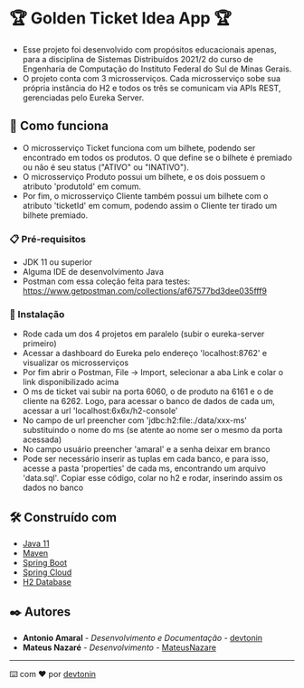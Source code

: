 # 🏆 Golden Ticket Idea App 🏆

- Esse projeto foi desenvolvido com propósitos educacionais apenas, para a disciplina de Sistemas Distribuídos 2021/2 do curso de Engenharia de Computação do Instituto Federal do Sul de Minas Gerais.
- O projeto conta com 3 microsserviços. Cada microsserviço sobe sua própria instância do H2 e todos os três se comunicam via APIs REST, gerenciadas pelo Eureka Server.

## 🚀 Como funciona

- O microsserviço Ticket funciona com um bilhete, podendo ser encontrado em todos os produtos. O que define se o bilhete é premiado ou não é seu status ("ATIVO" ou "INATIVO").
- O microsserviço Produto possui um bilhete, e os dois possuem o atributo 'produtoId' em comum.
- Por fim, o microsserviço Cliente também possui um bilhete com o atributo 'ticketId' em comum, podendo assim o Cliente ter tirado um bilhete premiado.

### 📋 Pré-requisitos

- JDK 11 ou superior
- Alguma IDE de desenvolvimento Java
- Postman com essa coleção feita para testes: https://www.getpostman.com/collections/af67577bd3dee035fff9

### 🔧 Instalação

- Rode cada um dos 4 projetos em paralelo (subir o eureka-server primeiro)
- Acessar a dashboard do Eureka pelo endereço 'localhost:8762' e visualizar os microsserviços
- Por fim abrir o Postman, File -> Import, selecionar a aba Link e colar o link disponibilizado acima
- O ms de ticket vai subir na porta 6060, o de produto na 6161 e o de cliente na 6262. Logo, para acessar o banco de dados de cada um, acessar a url 'localhost:6x6x/h2-console'
- No campo de url preencher com 'jdbc:h2:file:./data/xxx-ms' substituindo o nome do ms (se atente ao nome ser o mesmo da porta acessada)
- No campo usuário preencher 'amaral' e a senha deixar em branco
- Pode ser necessário inserir as tuplas em cada banco, e para isso, acesse a pasta 'properties' de cada ms, encontrando um arquivo 'data.sql'. Copiar esse código, colar no h2 e rodar, inserindo assim os dados no banco

## 🛠️ Construído com

* [Java 11](https://dev.java/)
* [Maven](https://maven.apache.org/)
* [Spring Boot](https://spring.io/projects/spring-boot)
* [Spring Cloud](https://spring.io/projects/spring-cloud)
* [H2 Database](https://www.h2database.com/html/main.html)

## ✒️ Autores

* **Antonio Amaral** - *Desenvolvimento e Documentação* - [devtonin](https://github.com/devtonin)
* **Mateus Nazaré** - *Desenvolvimento* - [MateusNazare](https://github.com/MateusNazare)

---
⌨️ com ❤️ por [devtonin](https://github.com/devtonin)
